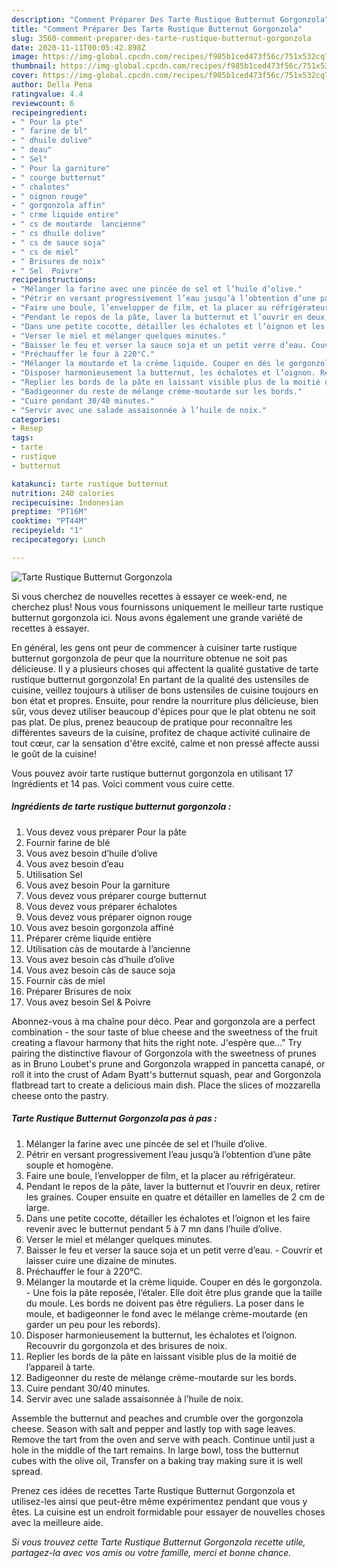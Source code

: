 ```yaml
---
description: "Comment Préparer Des Tarte Rustique Butternut Gorgonzola"
title: "Comment Préparer Des Tarte Rustique Butternut Gorgonzola"
slug: 3560-comment-preparer-des-tarte-rustique-butternut-gorgonzola
date: 2020-11-11T00:05:42.898Z
image: https://img-global.cpcdn.com/recipes/f985b1ced473f56c/751x532cq70/tarte-rustique-butternut-gorgonzola-photo-principale-de-la-recette.jpg
thumbnail: https://img-global.cpcdn.com/recipes/f985b1ced473f56c/751x532cq70/tarte-rustique-butternut-gorgonzola-photo-principale-de-la-recette.jpg
cover: https://img-global.cpcdn.com/recipes/f985b1ced473f56c/751x532cq70/tarte-rustique-butternut-gorgonzola-photo-principale-de-la-recette.jpg
author: Della Pena
ratingvalue: 4.4
reviewcount: 6
recipeingredient:
- " Pour la pte"
- " farine de bl"
- " dhuile dolive"
- " deau"
- " Sel"
- " Pour la garniture"
- " courge butternut"
- " chalotes"
- " oignon rouge"
- " gorgonzola affin"
- " crme liquide entire"
- " cs de moutarde  lancienne"
- " cs dhuile dolive"
- " cs de sauce soja"
- " cs de miel"
- " Brisures de noix"
- " Sel  Poivre"
recipeinstructions:
- "Mélanger la farine avec une pincée de sel et l’huile d’olive."
- "Pétrir en versant progressivement l’eau jusqu’à l’obtention d’une pâte souple et homogène."
- "Faire une boule, l’envelopper de film, et la placer au réfrigérateur."
- "Pendant le repos de la pâte, laver la butternut et l’ouvrir en deux, retirer les graines. Couper ensuite en quatre et détailler en lamelles de 2 cm de large."
- "Dans une petite cocotte, détailler les échalotes et l’oignon et les faire revenir avec le butternut pendant 5 à 7 mn dans l’huile d’olive."
- "Verser le miel et mélanger quelques minutes."
- "Baisser le feu et verser la sauce soja et un petit verre d’eau. Couvrir et laisser cuire une dizaine de minutes."
- "Préchauffer le four à 220°C."
- "Mélanger la moutarde et la crème liquide. Couper en dés le gorgonzola. Une fois la pâte reposée, l’étaler. Elle doit être plus grande que la taille du moule. Les bords ne doivent pas être réguliers. La poser dans le moule, et badigeonner le fond avec le mélange crème-moutarde (en garder un peu pour les rebords)."
- "Disposer harmonieusement la butternut, les échalotes et l’oignon. Recouvrir du gorgonzola et des brisures de noix."
- "Replier les bords de la pâte en laissant visible plus de la moitié de l’appareil à tarte."
- "Badigeonner du reste de mélange crème-moutarde sur les bords."
- "Cuire pendant 30/40 minutes."
- "Servir avec une salade assaisonnée à l’huile de noix."
categories:
- Resep
tags:
- tarte
- rustique
- butternut

katakunci: tarte rustique butternut 
nutrition: 240 calories
recipecuisine: Indonesian
preptime: "PT16M"
cooktime: "PT44M"
recipeyield: "1"
recipecategory: Lunch

---
```



![Tarte Rustique Butternut Gorgonzola](https://img-global.cpcdn.com/recipes/f985b1ced473f56c/751x532cq70/tarte-rustique-butternut-gorgonzola-photo-principale-de-la-recette.jpg)

Si vous cherchez de nouvelles recettes à essayer ce week-end, ne cherchez plus! Nous vous fournissons uniquement le meilleur tarte rustique butternut gorgonzola ici. Nous avons également une grande variété de recettes à essayer.

En général, les gens ont peur de commencer à cuisiner tarte rustique butternut gorgonzola de peur que la nourriture obtenue ne soit pas délicieuse. Il y a plusieurs choses qui affectent la qualité gustative de tarte rustique butternut gorgonzola! En partant de la qualité des ustensiles de cuisine, veillez toujours à utiliser de bons ustensiles de cuisine toujours en bon état et propres. Ensuite, pour rendre la nourriture plus délicieuse, bien sûr, vous devez utiliser beaucoup d'épices pour que le plat obtenu ne soit pas plat. De plus, prenez beaucoup de pratique pour reconnaître les différentes saveurs de la cuisine, profitez de chaque activité culinaire de tout cœur, car la sensation d'être excité, calme et non pressé affecte aussi le goût de la cuisine!

<!--inarticleads1-->

Vous pouvez avoir tarte rustique butternut gorgonzola en utilisant 17 Ingrédients et 14 pas. Voici comment vous cuire cette.

##### Ingrédients de tarte rustique butternut gorgonzola :

1. Vous devez vous préparer  Pour la pâte
1. Fournir  farine de blé
1. Vous avez besoin  d’huile d’olive
1. Vous avez besoin  d’eau
1. Utilisation  Sel
1. Vous avez besoin  Pour la garniture
1. Vous devez vous préparer  courge butternut
1. Vous devez vous préparer  échalotes
1. Vous devez vous préparer  oignon rouge
1. Vous avez besoin  gorgonzola affiné
1. Préparer  crème liquide entière
1. Utilisation  càs de moutarde à l’ancienne
1. Vous avez besoin  càs d’huile d’olive
1. Vous avez besoin  càs de sauce soja
1. Fournir  càs de miel
1. Préparer  Brisures de noix
1. Vous avez besoin  Sel &amp; Poivre


Abonnez-vous à ma chaîne pour déco. Pear and gorgonzola are a perfect combination - the sour taste of blue cheese and the sweetness of the fruit creating a flavour harmony that hits the right note. J&#39;espère que…&#34; Try pairing the distinctive flavour of Gorgonzola with the sweetness of prunes as in Bruno Loubet&#39;s prune and Gorgonzola wrapped in pancetta canapé, or roll it into the crust of Adam Byatt&#39;s butternut squash, pear and Gorgonzola flatbread tart to create a delicious main dish. Place the slices of mozzarella cheese onto the pastry. 

<!--inarticleads2-->

##### Tarte Rustique Butternut Gorgonzola pas à pas :

1. Mélanger la farine avec une pincée de sel et l’huile d’olive.
1. Pétrir en versant progressivement l’eau jusqu’à l’obtention d’une pâte souple et homogène.
1. Faire une boule, l’envelopper de film, et la placer au réfrigérateur.
1. Pendant le repos de la pâte, laver la butternut et l’ouvrir en deux, retirer les graines. Couper ensuite en quatre et détailler en lamelles de 2 cm de large.
1. Dans une petite cocotte, détailler les échalotes et l’oignon et les faire revenir avec le butternut pendant 5 à 7 mn dans l’huile d’olive.
1. Verser le miel et mélanger quelques minutes.
1. Baisser le feu et verser la sauce soja et un petit verre d’eau. - Couvrir et laisser cuire une dizaine de minutes.
1. Préchauffer le four à 220°C.
1. Mélanger la moutarde et la crème liquide. Couper en dés le gorgonzola. - Une fois la pâte reposée, l’étaler. Elle doit être plus grande que la taille du moule. Les bords ne doivent pas être réguliers. La poser dans le moule, et badigeonner le fond avec le mélange crème-moutarde (en garder un peu pour les rebords).
1. Disposer harmonieusement la butternut, les échalotes et l’oignon. Recouvrir du gorgonzola et des brisures de noix.
1. Replier les bords de la pâte en laissant visible plus de la moitié de l’appareil à tarte.
1. Badigeonner du reste de mélange crème-moutarde sur les bords.
1. Cuire pendant 30/40 minutes.
1. Servir avec une salade assaisonnée à l’huile de noix.


Assemble the butternut and peaches and crumble over the gorgonzola cheese. Season with salt and pepper and lastly top with sage leaves. Remove the tart from the oven and serve with peach. Continue until just a hole in the middle of the tart remains. In large bowl, toss the butternut cubes with the olive oil, Transfer on a baking tray making sure it is well spread. 

<!--inarticleads1-->

<p>
Prenez ces idées de recettes Tarte Rustique Butternut Gorgonzola et utilisez-les ainsi que peut-être même expérimentez pendant que vous y êtes. La cuisine est un endroit formidable pour essayer de nouvelles choses avec la meilleure aide.
</p>

<p>
<i>Si vous trouvez cette Tarte Rustique Butternut Gorgonzola recette utile, partagez-la avec vos amis ou votre famille, merci et bonne chance.</i>
</p>
